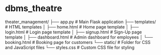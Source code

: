 # dbms_theatre

theater_management/
├── app.py                  # Main Flask application
├── templates/              # HTML templates
│   ├── home.html           # Home page template
│   ├── login.html          # Login page template
│   ├── signup.html         # Sign-Up page template
│   ├── dashboard.html      # Admin dashboard for employees
│   └── booking.html        # Booking page for customers
└── static/                 # Folder for CSS and JavaScript files
    └── styles.css          # Custom CSS file for styling
